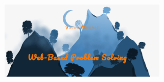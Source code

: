 <img src="https://github.com/transformerjnm/transformerjnm/blob/master/ProblemSolving.png" alt="Banner that says Jacob Mitchell, Web Based Problem Solving">
